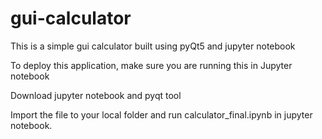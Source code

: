 # gui-calculator
This is a simple gui calculator built using pyQt5 and jupyter notebook

To deploy this application, make sure you are running this in Jupyter notebook

Download jupyter notebook and pyqt tool

Import the file to your local folder and run calculator_final.ipynb in jupyter notebook.
